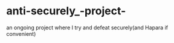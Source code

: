 # anti-securely_-project-

an ongoing project where I try and defeat securely(and Hapara if convenient)
